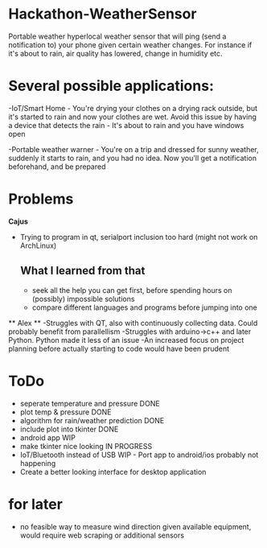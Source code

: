# Hackathon-WeatherSensor
Portable weather hyperlocal weather sensor that will ping (send a notification to) your phone given certain weather changes.
For instance if it's about to rain, air quality has lowered, change in humidity etc.

# Several possible applications:

-IoT/Smart Home 
    - You're drying your clothes on a drying rack outside, but it's started to rain and now your clothes are wet. Avoid this issue by having a device that detects the rain
    - It's about to rain and you have windows open
    
-Portable weather warner - You're on a trip and dressed for sunny weather, suddenly it starts to rain, and you had no idea. Now you'll get a notification beforehand, and be prepared


# Problems
**Cajus**
- Trying to program in qt, serialport inclusion too hard (might not work on ArchLinux)
  ## What I learned from that
  - seek all the help you can get first, before spending hours on (possibly) impossible solutions
  - compare different languages and programs before jumping into one

** Alex **
-Struggles with QT, also with continuously collecting data. Could probably benefit from parallellism
-Struggles with arduino->c++ and later Python. Python made it less of an issue
-An increased focus on project planning before actually starting to code would have been prudent

# ToDo
- seperate temperature and pressure DONE
- plot temp & pressure DONE
- algorithm for rain/weather prediction DONE
- include plot into tkinter DONE
- android app WIP
- make tkinter nice looking IN PROGRESS
- IoT/Bluetooth instead of USB WIP
      - Port app to android/ios probably not happening
- Create a better looking interface for desktop application

# for later
- no feasible way to measure wind direction given available equipment, would require web scraping or additional sensors
